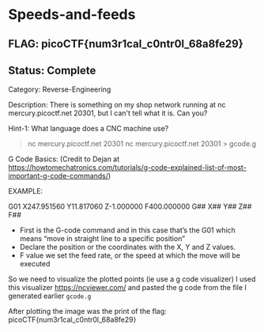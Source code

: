 # Speeds-and-feeds

## FLAG: picoCTF{num3r1cal_c0ntr0l_68a8fe29}

## Status: Complete

Category: Reverse-Engineering

Description: There is something on my shop network running at nc mercury.picoctf.net 20301, but I can't tell what it is. Can you?

Hint-1: What language does a CNC machine use?

> nc mercury.picoctf.net 20301
> nc mercury.picoctf.net 20301 > gcode.g

G Code Basics: (Credit to Dejan at <https://howtomechatronics.com/tutorials/g-code-explained-list-of-most-important-g-code-commands/>)

EXAMPLE:

G01 X247.951560 Y11.817060 Z-1.000000 F400.000000
G## X## Y## Z## F##

- First is the G-code command and in this case that’s the G01 which means “move in straight line to a specific position”
- Declare the position or the coordinates with the X, Y and Z values.
- F value we set the feed rate, or the speed at which the move will be executed

So we need to visualize the plotted points (ie use a g code visualizer)
I used this visualizer <https://ncviewer.com/> and pasted the g code from the file I generated earlier `gcode.g`

After plotting the image was the print of the flag:
picoCTF{num3r1cal_c0ntr0l_68a8fe29}

